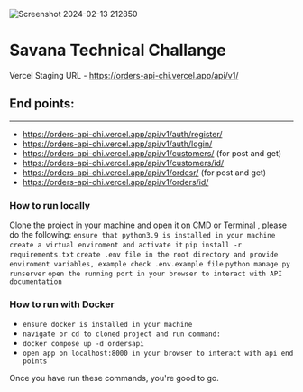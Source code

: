 ![Screenshot 2024-02-13 212850](https://github.com/odipojames/orders-api/assets/40570916/01578fa5-8ae4-42b0-9a3b-53500114f10f)
# Savana Technical Challange

Vercel Staging URL - https://orders-api-chi.vercel.app/api/v1/
## End points:
***
   * https://orders-api-chi.vercel.app/api/v1/auth/register/
   * https://orders-api-chi.vercel.app/api/v1/auth/login/
   * https://orders-api-chi.vercel.app/api/v1/customers/  (for post and get)
   * https://orders-api-chi.vercel.app/api/v1/customers/id/
   * https://orders-api-chi.vercel.app/api/v1/ordesr/  (for post and get)
   * https://orders-api-chi.vercel.app/api/v1/orders/id/
### How to run locally
Clone the project in your machine and open  it on CMD or Terminal
, please do the following:
`ensure that python3.9 is installed in your machine`
`create a virtual enviroment and activate it`
`pip install -r requirements.txt`
`create .env file in the root directory and provide enviroment variables, example check .env.example file`
`python manage.py runserver`
`open the running port in your browser to interact with API documentation`

### How to run with Docker
* `ensure docker is installed in your machine`
* `navigate or cd to cloned project and run command:`
* `docker compose up -d ordersapi`
* `open app on localhost:8000 in your browser to interact with api end points`

Once you have run these commands, you're good to go.

